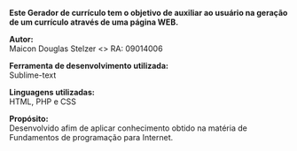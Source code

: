 **Este Gerador de currículo tem o objetivo de auxiliar ao usuário na geração de um currículo através de uma página WEB.**  

**Autor:**  
Maicon Douglas Stelzer <> RA: 09014006

**Ferramenta de desenvolvimento utilizada:**  
Sublime-text

**Linguagens utilizadas:**  
HTML, PHP e CSS

**Propósito:**  
 Desenvolvido afim de aplicar conhecimento obtido na matéria de Fundamentos de programação para Internet.
